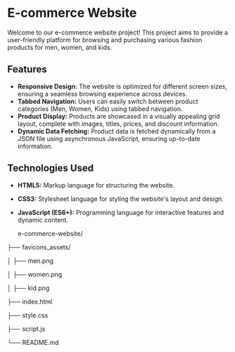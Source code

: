 # E-commerce Website

Welcome to our e-commerce website project! This project aims to provide a user-friendly platform for browsing and purchasing various fashion products for men, women, and kids.

## Features

- **Responsive Design:** The website is optimized for different screen sizes, ensuring a seamless browsing experience across devices.
- **Tabbed Navigation:** Users can easily switch between product categories (Men, Women, Kids) using tabbed navigation.
- **Product Display:** Products are showcased in a visually appealing grid layout, complete with images, titles, prices, and discount information.
- **Dynamic Data Fetching:** Product data is fetched dynamically from a JSON file using asynchronous JavaScript, ensuring up-to-date information.

## Technologies Used

- **HTML5:** Markup language for structuring the website.
- **CSS3:** Stylesheet language for styling the website's layout and design.
- **JavaScript (ES6+):** Programming language for interactive features and dynamic content.

  e-commerce-website/

  
├── favicons_assets/


│   ├── men.png


│   ├── women.png


│   ├── kid.png


├── index.html


├── style.css


├── script.js


└── README.md

  

